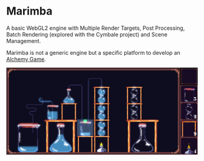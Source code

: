 # Marimba
A basic WebGL2 engine with Multiple Render Targets, Post Processing, Batch Rendering (explored with the Cymbale project) and Scene Management.

Marimba is not a generic engine but a specific platform to develop an [Alchemy Game](https://wonshtrum.itch.io/conflatorium).

![Game Demo](img/demo.png)
